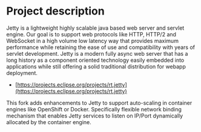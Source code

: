 Project description
============

Jetty is a lightweight highly scalable java based web server and servlet engine.
Our goal is to support web protocols like HTTP, HTTP/2 and WebSocket in a high
volume low latency way that provides maximum performance while retaining the ease
of use and compatibility with years of servlet development. Jetty is a modern
fully async web server that has a long history as a component oriented technology
easily embedded into applications while still offering a solid traditional
distribution for webapp deployment.

- [https://projects.eclipse.org/projects/rt.jetty](https://projects.eclipse.org/projects/rt.jetty)

This fork adds enhancements to Jetty to support auto-scaling in container engines like OpenShift or Docker. Specifically flexible network binding mechanism that enables Jetty services to listen on IP/Port dynamically allocated by the container engine.

